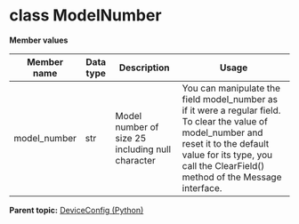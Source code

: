 # class ModelNumber

 **Member values** 

|Member name|Data type|Description|Usage|
|-----------|---------|-----------|-----|
|model\_number|str|Model number of size 25 including null character|You can manipulate the field model\_number as if it were a regular field. To clear the value of model\_number and reset it to the default value for its type, you call the ClearField\(\) method of the Message interface.|

**Parent topic:** [DeviceConfig \(Python\)](../../summary_pages/DeviceConfig.md)

